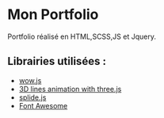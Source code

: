 # Mon Portfolio

Portfolio réalisé en HTML,SCSS,JS et Jquery.

## Librairies utilisées :
- [wow.js](https://wowjs.uk/)
- [3D lines animation with three.js](https://github.com/JoanClaret/html5-canvas-animation)
- [splide.js](https://splidejs.com/)
- [Font Awesome](https://fontawesome.com/)
